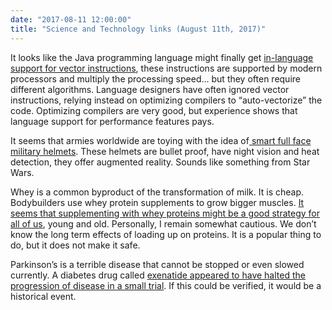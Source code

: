 ```yaml
---
date: "2017-08-11 12:00:00"
title: "Science and Technology links (August 11th, 2017)"
---
```




It looks like the Java programming language might finally get [in-language support for vector instructions](https://www.youtube.com/watch?v=LGVxiDxIrFM), these instructions are supported by modern processors and multiply the processing speed&hellip; but they often require different algorithms. Language designers have often ignored vector instructions, relying instead on optimizing compilers to &ldquo;auto-vectorize&rdquo; the code. Optimizing compilers are very good, but experience shows that language support for performance features pays.

It seems that armies worldwide are toying with the idea of[ smart full face military helmets](http://nypost.com/2017/08/02/special-forces-test-out-boba-fett-combat-helmet/). These helmets are bullet proof, have night vision and heat detection, they offer augmented reality. Sounds like something from Star Wars.

Whey is a common byproduct of the transformation of milk. It is cheap. Bodybuilders use whey protein supplements to grow bigger muscles. [It seems that supplementing with whey proteins might be a good strategy for all of us](https://www.worldhealth.net/news/new-supplement-repairs-and-rejuvenates-older-adults-muscles/), young and old. Personally, I remain somewhat cautious. We don&rsquo;t know the long term effects of loading up on proteins. It is a popular thing to do, but it does not make it safe.

Parkinson&rsquo;s is a terrible disease that cannot be stopped or even slowed currently. A diabetes drug called [exenatide appeared to have halted the progression of disease in a small trial](http://www.bbc.com/news/health-40814250). If this could be verified, it would be a historical event.

